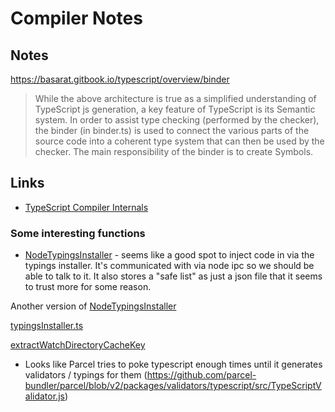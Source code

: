 # Compiler Notes

## Notes

<https://basarat.gitbook.io/typescript/overview/binder>

> While the above architecture is true as a simplified understanding of TypeScript js generation, a key feature of TypeScript is its Semantic system. In order to assist type checking (performed by the checker), the binder (in binder.ts) is used to connect the various parts of the source code into a coherent type system that can then be used by the checker. The main responsibility of the binder is to create Symbols.

## Links

- [TypeScript Compiler Internals](https://basarat.gitbook.io/typescript/overview)

### Some interesting functions

- [NodeTypingsInstaller](https://github.com/microsoft/TypeScript/blob/main/src/tsserver/nodeServer.ts#L415) - seems like a good spot to inject code in via the typings installer. It's communicated with via node ipc so we should be able to talk to it. It also stores a "safe list" as just a json file that it seems to trust more for some reason.

Another version of [NodeTypingsInstaller](https://github.com/quackware/TypeScript/blob/main/src/typingsInstaller/nodeTypingsInstaller.ts#L79)

[typingsInstaller.ts](https://github.com/quackware/TypeScript/blob/main/src/typingsInstallerCore/typingsInstaller.ts)

[extractWatchDirectoryCacheKey](https://github.com/microsoft/TypeScript/blob/main/src/tsserver/nodeServer.ts#L338)

- Looks like Parcel tries to poke typescript enough times until it generates validators / typings for them (https://github.com/parcel-bundler/parcel/blob/v2/packages/validators/typescript/src/TypeScriptValidator.js)
